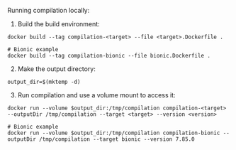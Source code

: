 Running compilation locally:

1. Build the build environment:
```shell
docker build --tag compilation-<target> --file <target>.Dockerfile .

# Bionic example
docker build --tag compilation-bionic --file bionic.Dockerfile .
```

2. Make the output directory:
```shell
output_dir=$(mktemp -d)
```

3. Run compilation and use a volume mount to access it:
```shell
docker run --volume $output_dir:/tmp/compilation compilation-<target> --outputDir /tmp/compilation --target <target> --version <version> 

# Bionic example
docker run --volume $output_dir:/tmp/compilation compilation-bionic --outputDir /tmp/compilation --target bionic --version 7.85.0
```
